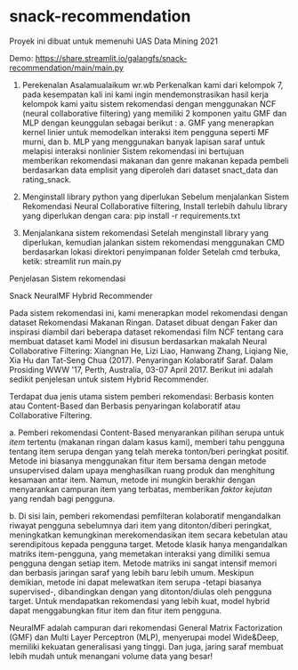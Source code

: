 # snack-recommendation
Proyek ini dibuat untuk memenuhi UAS Data Mining 2021

Demo: https://share.streamlit.io/galangfs/snack-recommendation/main/main.py

1.	Perekenalan
Asalamualaikum wr.wb
Perkenalkan kami dari kelompok 7, pada kesempatan kali ini kami ingin mendemonstrasikan hasil kerja kelompok kami yaitu sistem rekomendasi dengan menggunakan NCF (neural collaborative filtering) yang memiliki 2 komponen yaitu GMF dan MLP dengan keunggulan sebagai berikut :
a.	GMF yang menerapkan kernel linier untuk memodelkan interaksi item pengguna seperti MF murni, dan
b.	MLP yang menggunakan banyak lapisan saraf untuk melapisi interaksi nonlinier
Sistem rekomendasi ini bertujuan memberikan rekomendasi makanan dan genre makanan kepada pembeli berdasarkan data emplisit yang diperoleh dari dataset snact_data dan rating_snack.

2.	Menginstall library python yang diperlukan
Sebelum menjalankan Sistem Rekomendasi Neural Collaborative filtering, Install terlebih dahulu library yang diperlukan dengan cara:
pip install -r requirements.txt

3.	Menjalankana sistem rekomendasi
Setelah menginstall library yang diperlukan, kemudian jalankan sistem rekomendasi menggunakan CMD berdasarkan lokasi direktori penyimpanan folder
Setelah cmd terbuka, ketik: streamlit run main.py

Penjelasan Sistem rekomendasi

Snack NeuralMF Hybrid Recommender

Pada sistem rekomendasi ini, kami menerapkan model rekomendasi dengan dataset Rekomendasi Makanan Ringan. Dataset dibuat dengan Faker dan inspirasi diambil dari beberapa dataset rekomendasi film NCF tentang cara membuat dataset kami
Model ini disusun berdasarkan makalah Neural Collaborative Filtering: Xiangnan He, Lizi Liao, Hanwang Zhang, Liqiang Nie, Xia Hu dan Tat-Seng Chua (2017). Penyaringan Kolaboratif Saraf. Dalam Prosiding WWW '17, Perth, Australia, 03-07 April 2017.
Berikut ini adalah sedikit penjelesan untuk sistem Hybrid Recommender.

Terdapat dua jenis utama sistem pemberi rekomendasi: Berbasis konten atau Content-Based dan Berbasis penyaringan kolaboratif atau Collaborative Filtering.

a.	Pemberi rekomendasi Content-Based menyarankan pilihan serupa untuk _item_ tertentu (makanan ringan dalam kasus kami), memberi tahu pengguna tentang item serupa dengan yang telah mereka tonton/beri peringkat positif. Metode ini biasanya menggunakan fitur item bersama dengan metode unsupervised dalam upaya menghasilkan ruang produk dan menghitung kesamaan antar item. Namun, metode ini mungkin berakhir dengan menyarankan campuran item yang terbatas, memberikan _faktor kejutan_ yang rendah bagi pengguna.

b.	Di sisi lain, pemberi rekomendasi pemfilteran kolaboratif mengandalkan riwayat pengguna sebelumnya dari item yang ditonton/diberi peringkat, meningkatkan kemungkinan merekomendasikan item secara kebetulan atau serendipitous kepada pengguna target. Metode klasik hanya mengandalkan matriks item-pengguna, yang memetakan interaksi yang dimiliki semua pengguna dengan setiap item. Metode matriks ini sangat intensif memori dan berbasis jaringan saraf yang lebih baru lebih umum. Meskipun demikian, metode ini dapat melewatkan item serupa -tetapi biasanya supervised-, dibandingkan dengan yang ditonton/diulas oleh pengguna target.
Untuk mendapatkan rekomendasi yang lebih kuat, model hybrid dapat menggabungkan fitur item dan fitur item pengguna.

NeuralMF adalah campuran dari rekomendasi General Matrix Factorization (GMF) dan Multi Layer Perceptron (MLP), menyerupai model Wide&Deep, memiliki kekuatan generalisasi yang tinggi. Dan juga, jaring saraf membuat lebih mudah untuk menangani volume data yang besar!

